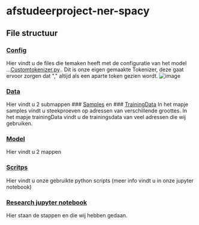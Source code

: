 # afstudeerproject-ner-spacy
## File structuur
### [Config](config)
Hier vindt u de files die temaken heeft met de configuratie van het model
...[Customtokenizer.py](config/CustomTokenizer.py)..
Dit is onze eigen gemaakte Tokenizer, deze gaat ervoor zorgen dat "," altijd als een aparte token gezien wordt.
![image](https://user-images.githubusercontent.com/43540060/156184112-2586d7ab-17ef-4def-a459-ad47cc875532.png)

### [Data](data)
Hier vindt u 2 submappen ### [Samples](samples) en ### [TrainingData](trainingData)
In het mapje samples vindt u steekproeven op adressen van verschillende groottes.
In het mapje trainingData vindt u de trainingsdata van veel adressen die wij gebruiken.

### [Model](model)
Hier vindt u 2 mappen  

### [Scritps](scripts)
Hier vindt u onze gebruikte python scripts (meer info vindt u in onze jupyter notebook)

### [Research jupyter notebook](research.ipynb)
Hier staan de stappen en die wij hebben gedaan.
